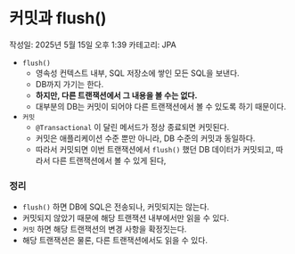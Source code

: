 # 커밋과 flush()

작성일: 2025년 5월 15일 오후 1:39
카테고리: JPA

- `flush()`
    - 영속성 컨텍스트 내부, SQL 저장소에 쌓인 모든 SQL을 보낸다.
    - DB까지 가기는 한다.
    - **하지만, 다른 트랜잭션에서 그 내용을 볼 수는 없다.**
    - 대부분의 DB는 커밋이 되어야 다른 트랜잭션에서 볼 수 있도록 하기 때문이다.
- `커밋`
    - `@Transactional` 이 달린 메서드가 정상 종료되면 커밋된다.
    - 커밋은 애플리케이션 수준 뿐만 아니라, DB 수준의 커밋과 동일하다.
    - 따라서 커밋되면 이번 트랜잭션에서 `flush()` 했던 DB 데이터가 커밋되고, 따라서 다른 트랜잭션에서 볼 수 있게 된다,

### 정리

- `flush()` 하면 DB에 SQL은 전송되나, 커밋되지는 않는다.
- 커밋되지 않았기 때문에 해당 트랜잭션 내부에서만 읽을 수 있다.
- `커밋` 하면 해당 트랜잭션의 변경 사항을 확정짓는다.
- 해당 트랜잭션은 물론, 다른 트랜잭션에서도 읽을 수 있다.
